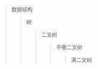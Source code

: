 <script type="text/javascript" async
  src="https://cdnjs.cloudflare.com/ajax/libs/mathjax/2.7.1/MathJax.js?config=TeX-MML-AM_CHTML">
</script>

>数据结构
>>树
>>>二叉树
>>>>平衡二叉树
>>>>>满二叉树

